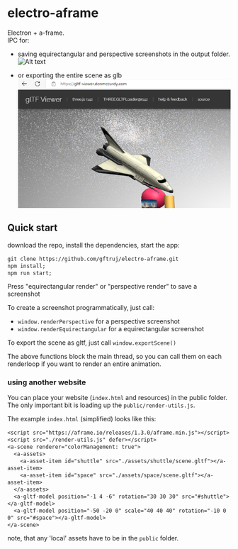 # electro-aframe

Electron + a-frame.<br>
IPC for:
- saving equirectangular and perspective screenshots in the output folder.
![Alt text](sample/render-perspective-1663347683003.png "Optional title")

- or exporting the entire scene as glb<br>
![Alt text](sample/glbexport.png "Optional title")

## Quick start

download the repo, install the dependencies, start the app:

    git clone https://github.com/gftruj/electro-aframe.git
    npm install;
    npm run start;

Press "equirectangular render" or "perspective render" to save a screenshot

To create a screenshot programmatically, just call:
- `window.renderPerspective` for a perspective screenshot
- `window.renderEquirectangular` for a equirectangular screenshot

To export the scene as gltf, just call `window.exportScene()`

The above functions block the main thread, so you can call them on each renderloop if you want to render an entire animation.

### using another website

You can place your website (`index.html` and resources) in the public folder. The only important bit is loading up the `public/render-utils.js`.

The example `index.html` (simplified) looks like this:

    <script src="https://aframe.io/releases/1.3.0/aframe.min.js"></script>
    <script src="./render-utils.js" defer></script>
    <a-scene renderer="colorManagement: true">
      <a-assets>
        <a-asset-item id="shuttle" src="./assets/shuttle/scene.gltf"></a-asset-item>
        <a-asset-item id="space" src="./assets/space/scene.gltf"></a-asset-item>
      </a-assets>
      <a-gltf-model position="-1 4 -6" rotation="30 30 30" src="#shuttle"></a-gltf-model>
      <a-gltf-model position="-50 -20 0" scale="40 40 40" rotation="-10 0 0" src="#space"></a-gltf-model>
    </a-scene>

note, that any 'local' assets have to be in the `public` folder.
